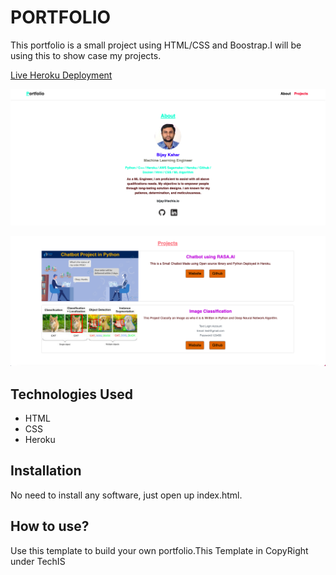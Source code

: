 # PORTFOLIO
This portfolio is a small project using HTML/CSS and Boostrap.I will be using this to show case my projects.

[Live Heroku Deployment](https://w-portfolio.herokuapp.com/)

![image](https://github.com/bijaytechis/h-portfolio/blob/main/images/1.png)


![image](https://github.com/bijaytechis/h-portfolio/blob/main/images/2.png)


## Technologies Used

* HTML
* CSS
* Heroku

## Installation

No need to install any software, just open up index.html.

## How to use?

Use this template to build your own portfolio.This Template in CopyRight under TechIS 
